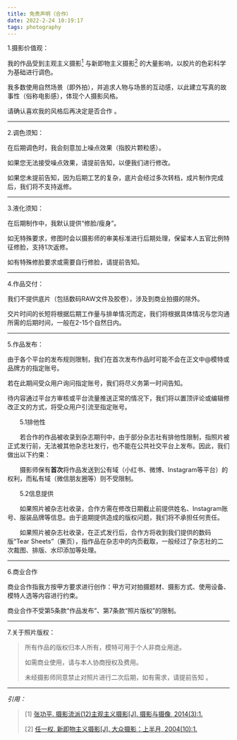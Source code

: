 ```yaml
---
title: 免责声明（合作）
date: 2022-2-24 10:19:17
tags: photography
---
```




1.摄影价值观：

我的作品受到主观主义摄影[<sup>1</sup>](#refer-anchor-1) 与新即物主义摄影[<sup>2</sup>](#refer-anchor-2) 的大量影响，以胶片的色彩科学为基础进行调色。

我多数使用自然场景（即外拍），并追求人物与场景的互动感，以此建立写真的故事性（俗称电影感），体现个人摄影风格。

请确认喜欢我的风格后再决定是否合作 。

------

2.调色须知：

在后期调色时，我会刻意加上噪点效果（指胶片颗粒感）。

如果您无法接受噪点效果，请提前告知，以便我们进行修改。

如果您未提前告知，因为后期工艺的复杂，底片会经过多次转档，成片制作完成后，我们将不支持返修。

------

3.液化须知：

在后期制作中，我默认提供“修脸/瘦身”。

如无特殊要求，修图时会以摄影师的审美标准进行后期处理，保留本人五官比例特征修脸，支持1次返修。

如有特殊修脸要求或需要自行修脸，请提前告知。

------

4.作品交付：

我们不提供底片（包括数码RAW文件及胶卷），涉及到商业拍摄的除外。

交片时间的长短将根据后期工作量与排单情况而定，我们将根据具体情况与您沟通所需的后期时间，一般在2-15个自然日内。

------

5.作品发布：

由于各个平台的发布规则限制，我们在首次发布作品时可能不会在正文中@模特或品牌方的指定账号。

若在此期间受众用户询问指定账号，我们将尽义务第一时间告知。

待内容通过平台方审核或平台流量推送正常的情况下，我们将以置顶评论或编辑修改正文的方式，将受众用户引流至指定账号。

&emsp;&emsp;5.1排他性

&emsp;&emsp;若合作的作品被收录到杂志期刊中，由于部分杂志社有排他性限制，指照片被正式发行前，无法被其他杂志社发行，也不能在公共社交平台上发布。因此，我们做出以下约束：

&emsp;&emsp;摄影师保有**首次**将作品发送到公有域（小红书、微博、Instagram等平台）的权利，而私有域（微信朋友圈等）则不受限制。

&emsp;&emsp;5.2信息提供

&emsp;&emsp;如果照片被杂志社收录，合作方需在修改日期截止前提供姓名、Instagram账号、服装品牌等信息。由于逾期提供造成的版权问题，我们将不承担任何责任。

&emsp;&emsp;如果照片被杂志社收录，在正式发行后，合作方将收到我们提供的数码版“Tear Sheets”（撕页），指作品在杂志中的内页截取，一般经过了杂志社的二次裁图、排版、水印添加等处理。

------

6.商业合作

商业合作指我方按甲方要求进行创作：甲方可对拍摄题材、摄影方式、使用设备、模特人选等内容进行约束。

商业合作不受第5条款“作品发布”、第7条款“照片版权”的限制。

------

7.关于照片版权：

> 所有作品的版权归本人所有，模特可用于个人非商业用途。
>
> 如需商业使用，请与本人协商授权及费用。
>
> 未经摄影师同意禁止对照片进行二次后期，如有需求，请提前告知 。

------



*引用：*

> <div id="refer-anchor-1"></div>
> 
>
> [1] [张功平. 摄影流派(12)主观主义摄影[J]. 摄影与摄像, 2014(3):1.](https://xueshu.baidu.com/usercenter/paper/show?paperid=65799881caa3e301e6d050176ec07fd4&site=xueshu_se)
>
> <div id="refer-anchor-2"></div>
>
> [2] [任一权. 新即物主义摄影[J]. 大众摄影：上半月, 2004(10):1.](https://xueshu.baidu.com/usercenter/paper/show?paperid=187g0g5022630g50yy390tf05f662270)

